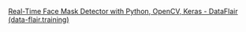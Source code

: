 [Real-Time Face Mask Detector with Python, OpenCV, Keras - DataFlair (data-flair.training)](https://data-flair.training/blogs/face-mask-detection-with-python/)
